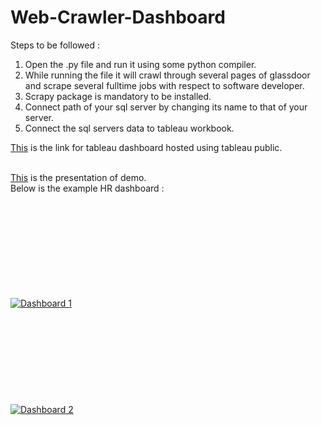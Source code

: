 # Web-Crawler-Dashboard

Steps to be followed :

1. Open the .py file and run it using some python compiler.
2. While running the file it will crawl through several pages of glassdoor and scrape several fulltime jobs with respect to software developer.
3. Scrapy package is mandatory to be installed.
4. Connect path of your sql server by changing its name to that of your server.
5. Connect the sql servers data to tableau workbook. 

<a href="https://public.tableau.com/profile/srujan.pothina#!/vizhome/workbook_39/Dashboard1">This</a> is the link for tableau dashboard hosted using tableau public.<br><br>

<a href="https://prezi.com/p/1bclk2oq0zaw/"> This</a> is the presentation of demo.
<br>
Below is the example HR dashboard :

<html>
  <body>
    <div class='tableauPlaceholder' id='viz1522377684194' style='position: relative'><noscript><a href='#'><img alt='Dashboard 1 ' src='https:&#47;&#47;public.tableau.com&#47;static&#47;images&#47;wo&#47;workbook_39&#47;Dashboard1&#47;1_rss.png' style='border: none' /></a></noscript><object class='tableauViz'  style='display:none;'><param name='host_url' value='https%3A%2F%2Fpublic.tableau.com%2F' /> <param name='embed_code_version' value='3' /> <param name='site_root' value='' /><param name='name' value='workbook_39&#47;Dashboard1' /><param name='tabs' value='no' /><param name='toolbar' value='yes' /><param name='static_image' value='https:&#47;&#47;public.tableau.com&#47;static&#47;images&#47;wo&#47;workbook_39&#47;Dashboard1&#47;1.png' /> <param name='animate_transition' value='yes' /><param name='display_static_image' value='yes' /><param name='display_spinner' value='yes' /><param name='display_overlay' value='yes' /><param name='display_count' value='yes' /></object></div>      
   <div class='tableauPlaceholder' id='viz1523471711430' style='position: relative'><noscript><a href='#'><img alt='Dashboard 2 ' src='https:&#47;&#47;public.tableau.com&#47;static&#47;images&#47;G8&#47;G8FCF7ZJX&#47;1_rss.png' style='border: none' /></a></noscript><object class='tableauViz'  style='display:none;'><param name='host_url' value='https%3A%2F%2Fpublic.tableau.com%2F' /> <param name='embed_code_version' value='3' /> <param name='path' value='shared&#47;G8FCF7ZJX' /> <param name='toolbar' value='yes' /><param name='static_image' value='https:&#47;&#47;public.tableau.com&#47;static&#47;images&#47;G8&#47;G8FCF7ZJX&#47;1.png' /> <param name='animate_transition' value='yes' /><param name='display_static_image' value='yes' /><param name='display_spinner' value='yes' /><param name='display_overlay' value='yes' /><param name='display_count' value='yes' /></object></div>
  </body>
  <script type='text/javascript'>                    var divElement = document.getElementById('viz1523471711430');                    var vizElement = divElement.getElementsByTagName('object')[0];                    vizElement.style.width='1000px';vizElement.style.height='827px';                    var scriptElement = document.createElement('script');                    scriptElement.src = 'https://public.tableau.com/javascripts/api/viz_v1.js';                    vizElement.parentNode.insertBefore(scriptElement, vizElement);                </script>
  <script type='text/javascript'>                    var divElement = document.getElementById('viz1523472284542');                    var vizElement = divElement.getElementsByTagName('object')[0];                    vizElement.style.width='1000px';vizElement.style.height='827px';                    var scriptElement = document.createElement('script');                    scriptElement.src = 'https://public.tableau.com/javascripts/api/viz_v1.js';                    vizElement.parentNode.insertBefore(scriptElement, vizElement);                </script>
 
</html>
